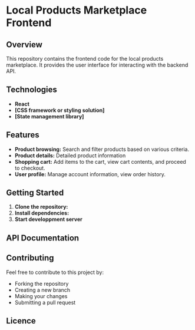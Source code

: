 # Local Products Marketplace Frontend

## Overview
This repository contains the frontend code for the local products marketplace. It provides the user interface for interacting with the backend API.

## Technologies
* **React**
* **[CSS framework or styling solution]**
* **[State management library]**

## Features
* **Product browsing:** Search and filter products based on various criteria.
* **Product details:** Detailed product information
* **Shopping cart:** Add items to the cart, view cart contents, and proceed to checkout.
* **User profile:** Manage account information, view order history.

## Getting Started
1. **Clone the repository:**
2. **Install dependencies:**
3. **Start developpment server**

## API Documentation

## Contributing
Feel free to contribute to this project by:

- Forking the repository
- Creating a new branch
- Making your changes
- Submitting a pull request

## Licence



   
  
